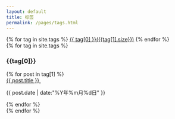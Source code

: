 ```yaml
---
layout: default
title: 标签
permalink: /pages/tags.html
---
```


<div class="page-tag">
	{% for tag in site.tags %}
		<a href="#{{tag[0]}}" name="{{tag[0]}}">{{ tag[0] }}({{tag[1].size}})</a>
	{% endfor %}
</div>

<div class="clear"></div>

<div>
	{% for tag in site.tags %}
	<div class="blue_box" id = "{{tag[0]}}" name="{{tag[0]}}">
		<h3 class="blue_title" >{{tag[0]}}</h3>
		<div class="box_content">
		<div class="tags">
			{% for post in tag[1] %}
				<div class="article">
					<a href="{{ post.url }}">{{ post.title }} </a>
					&nbsp;&nbsp;
					<p class="badge">{{ post.date | date:"%Y年%m月%d日" }} </p>
				</div>
			{% endfor %}
		</div>
		</div>
	</div>
	{% endfor %}
</div>
